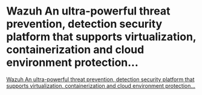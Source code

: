 # Wazuh An ultra-powerful threat prevention, detection security platform that supports virtualization, containerization and cloud environment protection...
[Wazuh An ultra-powerful threat prevention, detection security platform that supports virtualization, containerization and cloud environment protection...](https://aiwithcloud.com/2022/09/19/wazuh_an_ultra_powerful_threat_prevention_detection_security_platform_that_supports_virtualization_containerization_and_cloud_environment_protection/)